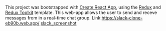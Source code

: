 This project was bootstrapped with [Create React App](https://github.com/facebook/create-react-app), using the [Redux](https://redux.js.org/) and [Redux Toolkit](https://redux-toolkit.js.org/) template.
This web-app allows the user to send and receve messages from in a real-time chat group. Link:https://slack-clone-eb90b.web.app/
[slack_screenshot](https://user-images.githubusercontent.com/77775666/128687399-fe0d889e-bf67-40e8-a43a-da361530de7a.PNG)
